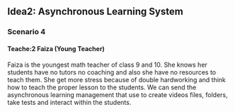 ## Idea2: Asynchronous Learning System
### Scenario 4
#### Teache:2 Faiza (Young Teacher)

<p>Faiza is the youngest math teacher of class 9 and 10. She knows her students have no tutors no coaching and also she have no resources to teach them. She get more stress because of double hardworking and think how to teach the proper lesson to the students. We can send the asynchronous learning management that use to create videos files, folders, take tests and interact within the students.</p>

